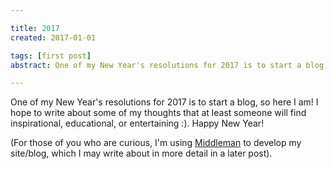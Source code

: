 ```yaml
---

title: 2017
created: 2017-01-01

tags: [first post]
abstract: One of my New Year's resolutions for 2017 is to start a blog

---
```


One of my New Year's resolutions for 2017 is to start a blog, so here I am! I
hope to write about some of my thoughts that at least someone will find
inspirational, educational, or entertaining :). Happy New Year!

(For those of you who are curious, I'm using
[Middleman](https://middlemanapp.com) to develop my site/blog, which I may
write about in more detail in a later post).
